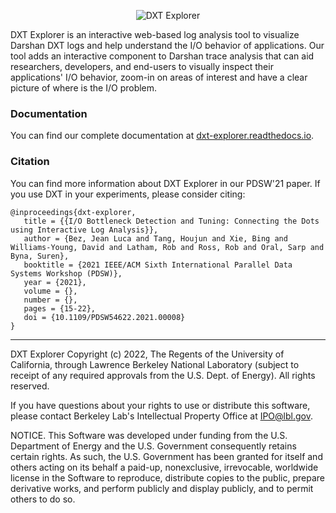 <p align="center">
  <img src="https://github.com/hpc-io/dxt-explorer/raw/main/dxt-explorer.png" alt="DXT Explorer"/>
</p>

DXT Explorer is an interactive web-based log analysis tool to visualize Darshan DXT logs and help understand the I/O behavior of applications. Our tool adds an interactive component to Darshan trace analysis that can aid researchers, developers, and end-users to visually inspect their applications' I/O behavior, zoom-in on areas of interest and have a clear picture of where is the I/O problem. 

### Documentation

You can find our complete documentation at [dxt-explorer.readthedocs.io](https://dxt-explorer.readthedocs.io).

### Citation

You can find more information about DXT Explorer in our PDSW'21 paper. If you use DXT in your experiments, please consider citing:

```
@inproceedings{dxt-explorer,
   title = {{I/O Bottleneck Detection and Tuning: Connecting the Dots using Interactive Log Analysis}},
   author = {Bez, Jean Luca and Tang, Houjun and Xie, Bing and Williams-Young, David and Latham, Rob and Ross, Rob and Oral, Sarp and Byna, Suren},
   booktitle = {2021 IEEE/ACM Sixth International Parallel Data Systems Workshop (PDSW)},
   year = {2021},
   volume = {},
   number = {},
   pages = {15-22},
   doi = {10.1109/PDSW54622.2021.00008}
}
```
---

DXT Explorer Copyright (c) 2022, The Regents of the University of California, through Lawrence Berkeley National Laboratory (subject to receipt of any required approvals from the U.S. Dept. of Energy). All rights reserved.

If you have questions about your rights to use or distribute this software, please contact Berkeley Lab's Intellectual Property Office at IPO@lbl.gov.

NOTICE.  This Software was developed under funding from the U.S. Department of Energy and the U.S. Government consequently retains certain rights.  As such, the U.S. Government has been granted for itself and others acting on its behalf a paid-up, nonexclusive, irrevocable, worldwide license in the Software to reproduce, distribute copies to the public, prepare derivative works, and perform publicly and display publicly, and to permit others to do so.
